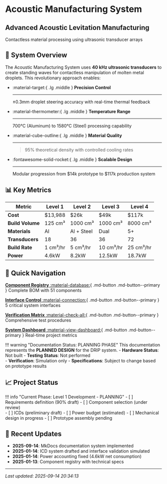 # Acoustic Manufacturing System

<div class="hero-section">
<h2>Advanced Acoustic Levitation Manufacturing</h2>
<p>Contactless material processing using ultrasonic transducer arrays</p>
</div>

## 🎯 System Overview

The Acoustic Manufacturing System uses **40 kHz ultrasonic transducers** to create standing waves for contactless manipulation of molten metal droplets. This revolutionary approach enables:

<div class="grid cards" markdown>

-   :material-target:{ .lg .middle } **Precision Control**

    ---

    ±0.3mm droplet steering accuracy with real-time thermal feedback

-   :material-thermometer:{ .lg .middle } **Temperature Range**

    ---

    700°C (Aluminum) to 1580°C (Steel) processing capability

-   :material-cube-outline:{ .lg .middle } **Material Quality**

    ---

    >95% theoretical density with controlled cooling rates

-   :fontawesome-solid-rocket:{ .lg .middle } **Scalable Design**

    ---

    Modular progression from $14k prototype to $117k production system

</div>

## 📊 Key Metrics

| Metric | Level 1 | Level 2 | Level 3 | Level 4 |
|--------|---------|---------|---------|---------|
| **Cost** | $13,988 | $26k | $49k | $117k |
| **Build Volume** | 125 cm³ | 1000 cm³ | 1000 cm³ | 8000 cm³ |
| **Materials** | Al | Al + Steel | Dual | 5+ |
| **Transducers** | 18 | 36 | 36 | 72 |
| **Build Rate** | 1 cm³/hr | 5 cm³/hr | 10 cm³/hr | 25 cm³/hr |
| **Power** | 4.6kW | 8.2kW | 12.5kW | 18.7kW |

## 🚀 Quick Navigation

<div class="tx-hero__content">
<div class="feature-cards">

[**Component Registry** :material-database:](components/index.md){ .md-button .md-button--primary }
Complete BOM with 51 components

[**Interface Control** :material-connection:](icds/index.md){ .md-button .md-button--primary }
5 critical system interfaces

[**Verification Matrix** :material-check-all:](verification/matrix.md){ .md-button .md-button--primary }
Comprehensive test procedures

[**System Dashboard** :material-view-dashboard:](dashboard.md){ .md-button .md-button--primary }
Real-time project metrics

</div>
</div>

!!! warning "Documentation Status: PLANNING PHASE"
    This documentation represents the **PLANNED DESIGN** for the DRIP system.
    - **Hardware Status**: Not built
    - **Testing Status**: Not performed  
    - **Verification**: Simulation only
    - **Specifications**: Subject to change based on prototype results

## 📈 Project Status

!!! info "Current Phase: Level 1 Development - PLANNING"
    - [ ] Requirements definition (90% draft)
    - [ ] Component selection (under review)  
    - [ ] ICDs (preliminary draft)
    - [ ] Power budget (estimated)
    - [ ] Mechanical design in progress
    - [ ] Prototype assembly pending

## 🔗 Recent Updates

- **2025-09-14**: MkDocs documentation system implemented
- **2025-01-14**: ICD system drafted and interface validation simulated
- **2025-01-14**: Power accounting fixed (4.6kW net consumption)
- **2025-01-13**: Component registry with technical specs

---

*Last updated: 2025-09-14 20:34:13*
